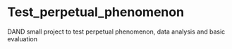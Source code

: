 # Test_perpetual_phenomenon
DAND small project to test perpetual phenomenon, data analysis and basic evaluation
